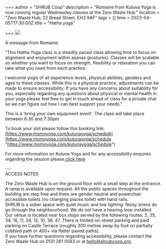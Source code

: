 +++
author = "SHRUB Coop"
description = "Romaine from Kuluna Yoga is now running regular Wednesday classes at the Zero Waste Hub."
location = "Zero Waste Hub, 22 Bread Street, EH3 9AF"
tags = []
time = 2023-04-05T17:30:00Z
title = "Hatha yoga"

+++
![](https://res.cloudinary.com/shrub-co-op/image/upload/v1668678520/shrubcoop.org/media/314747042_9077079032317636_1706437886631321066_n_mrkszi.jpg)

A message from Romaine:

"This Hatha Yoga class is a steadily paced class allowing time to focus on alignment and enjoyment within asanas (postures). Classes will be scalable so whether you want to focus on strength, flexibility or relaxation you can take what you need from each practice.

I welcome yogis of all experience levels, physical abilities, genders and ages to these classes. While this is a physical practice, adjustments can be made to ensure accessibility. If you have any concerns about suitability for you, especially regarding any questions about physical or mental health in your yoga please feel free to get in touch ahead of class for a private chat so we can figure out how I can best support your needs."

This is a 'bring your own equipment event'. The class will take place between 6:30 and 7:30pm

To book your slot please follow this booking link: [https://www.momoyoga.com/kulunayoga/schedule](https://www.momoyoga.com/kulunayoga/schedule "https://www.momoyoga.com/kulunayoga/schedule")

For more information on Kuluna Yoga and for any accessibility enquires regarding the session please[ click here](https://kulunayoga.carrd.co/)

\---  
ACCESS NOTES

The Zero Waste Hub is on the ground floor with a small step at the entrance. A ramp is available upon request. All the public spaces throughout the building are step free and there are gender neutral and powerchair accessible toilets (no changing places toilet) with hand rails.  
SHRUB is a sober space with quiet music and low lighting. Noisy sirens do go through the neighbourhood. We do not have a hearing loop installed.  
Our venue is located near bus stops served by the following routes: 2, 35, 34, 16, 11, 24, 12, 10, 36, 47. There is limited on-street parking and paid parking on Castle Terrace (roughly 300 metres away by foot on partially cobbled path or 400+ via flatter paved paths).  
If you have further questions regarding accessibility, please contact the Zero Waste Hub on 0131 281 0583 or at hello@shrubcoop.org.